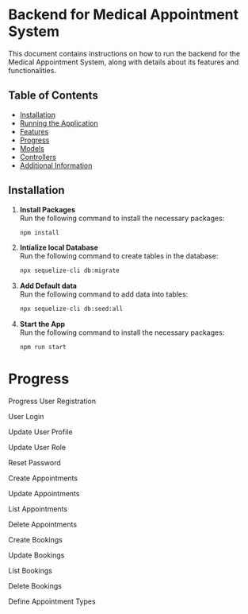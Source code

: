 # Backend for Medical Appointment System

This document contains instructions on how to run the backend for the Medical Appointment System, along with details about its features and functionalities.

## Table of Contents

- [Installation](#installation)
- [Running the Application](#running-the-application)
- [Features](#features)
- [Progress](#progress)
- [Models](#models)
- [Controllers](#controllers)
- [Additional Information](#additional-information)

## Installation

1. **Install Packages**  
   Run the following command to install the necessary packages:

   ```bash
   npm install

   ```

2. **Intialize local Database**  
    Run the following command to create tables in the database:

   ```bash
   npx sequelize-cli db:migrate

   ```

2. **Add Default data**  
    Run the following command to add data into tables:

   ```bash
   npx sequelize-cli db:seed:all
   ```


3. **Start the App**  
    Run the following command to install the necessary packages:
   ```bash
   npm run start
   ```

# Progress

Progress
User Registration

User Login

Update User Profile

Update User Role

Reset Password

Create Appointments

Update Appointments

List Appointments

Delete Appointments

Create Bookings

Update Bookings

List Bookings

Delete Bookings

Define Appointment Types
